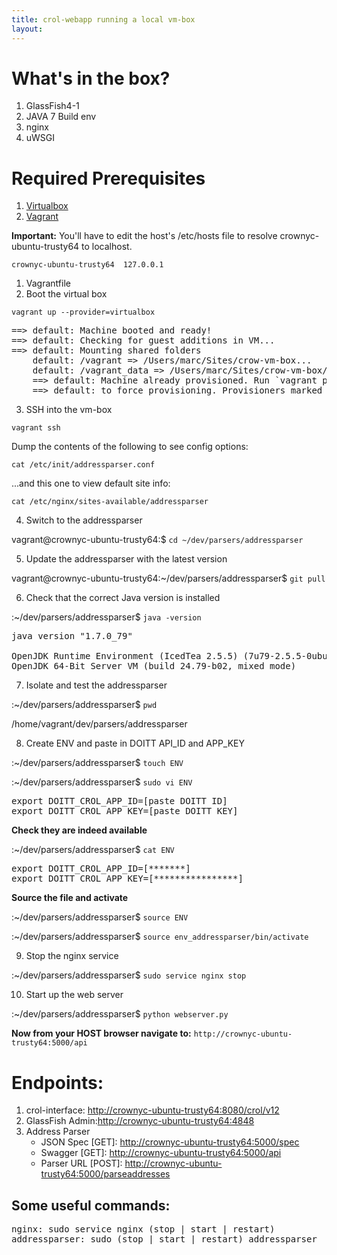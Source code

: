 ```yaml
---
title: crol-webapp running a local vm-box
layout:
---
```


# What's in the box?

  1. GlassFish4-1
  2. JAVA 7 Build env
  3. nginx
  4. uWSGI

# Required Prerequisites

  1. [Virtualbox](https://www.virtualbox.org/)
  2. [Vagrant](https://www.vagrantup.com/)

**Important:** You'll have to edit the host's /etc/hosts file to resolve crownyc-ubuntu-trusty64 to localhost.

```crownyc-ubuntu-trusty64	127.0.0.1```

  1. Vagrantfile
  2. Boot the virtual box

```vagrant up --provider=virtualbox```
<pre>
==> default: Machine booted and ready!
==> default: Checking for guest additions in VM...
==> default: Mounting shared folders
    default: /vagrant => /Users/marc/Sites/crow-vm-box...
    default: /vagrant_data => /Users/marc/Sites/crow-vm-box/data...
    ==> default: Machine already provisioned. Run `vagrant provision` or use the `--provision`...
    ==> default: to force provisioning. Provisioners marked to run always will still run
</pre>

  3. SSH into the vm-box

```vagrant ssh```

Dump the contents of the following to see config options:

```cat /etc/init/addressparser.conf```

...and this one to view default site info:

```cat /etc/nginx/sites-available/addressparser```

  4. Switch to the addressparser 

vagrant@crownyc-ubuntu-trusty64:$ ```cd ~/dev/parsers/addressparser```

  5. Update the addressparser with the latest version

vagrant@crownyc-ubuntu-trusty64:~/dev/parsers/addressparser$ ```git pull```

  6. Check that the correct Java version is installed

:~/dev/parsers/addressparser$ ```java -version```

<pre>
java version "1.7.0_79"

OpenJDK Runtime Environment (IcedTea 2.5.5) (7u79-2.5.5-0ubuntu0.14.04.2)
OpenJDK 64-Bit Server VM (build 24.79-b02, mixed mode)
</pre>

  7. Isolate and test the addressparser

:~/dev/parsers/addressparser$ ```pwd```

/home/vagrant/dev/parsers/addressparser

  8. Create ENV and paste in DOITT API_ID and APP_KEY

:~/dev/parsers/addressparser$ ```touch ENV```

:~/dev/parsers/addressparser$ ```sudo vi ENV```

<pre>
export DOITT_CROL_APP_ID=[paste DOITT ID]
export DOITT_CROL_APP_KEY=[paste DOITT KEY]
</pre>

**Check they are indeed available**

:~/dev/parsers/addressparser$ ```cat ENV```

<pre>
export DOITT_CROL_APP_ID=[*******]
export DOITT_CROL_APP_KEY=[****************]
</pre>

**Source the file and activate**

:~/dev/parsers/addressparser$ ```source ENV```

:~/dev/parsers/addressparser$ ```source env_addressparser/bin/activate```

  9. Stop the nginx service

:~/dev/parsers/addressparser$ ```sudo service nginx stop```

  10. Start up the web server

:~/dev/parsers/addressparser$ ```python webserver.py```

**Now from your HOST browser navigate to:** ```http://crownyc-ubuntu-trusty64:5000/api```

# Endpoints:
  1. crol-interface: [http://crownyc-ubuntu-trusty64:8080/crol/v12](http://crownyc-ubuntu-trusty64:8080/crol/v12)
  2. GlassFish Admin:[http://crownyc-ubuntu-trusty64:4848](http://crownyc-ubuntu-trusty64:4848)
  3. Address Parser 
     - JSON Spec [GET]: [http://crownyc-ubuntu-trusty64:5000/spec](http://crownyc-ubuntu-trusty64:5000/spec)
     - Swagger [GET]: [http://crownyc-ubuntu-trusty64:5000/api](http://crownyc-ubuntu-trusty64:5000/api)
     - Parser URL [POST]: [http://crownyc-ubuntu-trusty64:5000/parseaddresses](http://crownyc-ubuntu-trusty64:5000/parseaddresses)

## Some useful commands: 

<pre>
nginx: sudo service nginx (stop | start | restart)
addressparser: sudo (stop | start | restart) addressparser
</pre>
